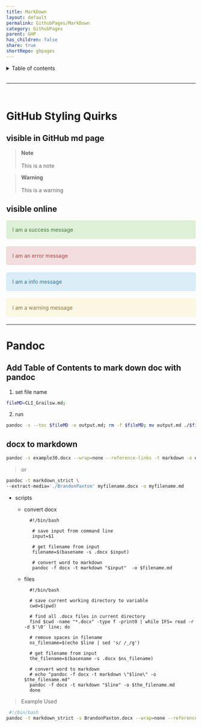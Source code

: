 ```yaml
---  
title: MarkDown    
layout: default    
permalink: GithubPages/MarkDown    
category: GithubPages    
parent: GHP    
has_children: false    
share: true      
shortRepo: ghpages        
---  
```

    
      
<details markdown="block">      
<summary>      
Table of contents      
</summary>      
{: .text-delta }      
1. TOC      
{:toc}      
</details>      
      
<br/>      
      
***      
      
<br/>      
    
# GitHub Styling Quirks    
    
## visible in GitHub md page    
    
> **Note**<br>    
> This is a note    
    
> **Warning**<br>    
> This is a warning    
    
## visible online    
    
<div style="padding: 15px; border: 1px solid transparent; border-color: transparent; margin-bottom: 20px; border-radius: 4px; color: #3c763d; background-color: #dff0d8; border-color: #d6e9c6;">    
I am a success message    
</div>    
    
<div style="padding: 15px; border: 1px solid transparent; border-color: transparent; margin-bottom: 20px; border-radius: 4px; color: #a94442; background-color: #f2dede; border-color: #ebccd1;">    
I am an error message    
</div>    
    
<div style="padding: 15px; border: 1px solid transparent; border-color: transparent; margin-bottom: 20px; border-radius: 4px; color: #31708f; background-color: #d9edf7; border-color: #bce8f1;">    
I am a info message    
</div>    
    
<div style="padding: 15px; border: 1px solid transparent; border-color: transparent; margin-bottom: 20px; border-radius: 4px; color: #8a6d3b;; background-color: #fcf8e3; border-color: #faebcc;">    
I am a warning message    
</div>    
    
---    
    
# Pandoc    
    
## Add Table of Contents to mark down doc with pandoc    
    
1) set file name    
    
```bash      
fileMD=CLI_Grailsw.md;      
```      
    
2) run    
    
```bash      
pandoc -s --toc $fileMD -o output.md; rm -f $fileMD; mv output.md ./$fileMD;      
```      
    
## docx to markdown    
    
```bash      
pandoc -s example30.docx --wrap=none --reference-links -t markdown -o example35.md      
```      
    
> or    
    
  ```bash      
  pandoc -t markdown_strict \      
  --extract-media='./BrandonPaxton' myfilename.docx -o myfilename.md      
  ```      
    
- scripts    
    - convert docx    
      ```      
        #!/bin/bash      
        
         # save input from command line      
         input=$1      
        
         # get filename from input      
         filename=$(basename -s .docx $input)      
        
         # convert word to markdown      
         pandoc -f docx -t markdown "$input"  -o $filename.md      
       ```      
    
    - files    
      ```      
        #!/bin/bash      
       
        # save current working directory to variable      
        cwd=$(pwd)      
       
        # find all .docx files in current directory      
        find $cwd -name "*.docx" -type f -print0 | while IFS= read -r -d $'\0' line; do      
       
        # remove spaces in filename      
        ns_filename=$(echo $line | sed 's/ /_/g')      
       
        # get filename from input      
        the_filename=$(basename -s .docx $ns_filename)      
       
        # convert word to markdown      
        # echo "pandoc -f docx -t markdown \"$line\" -o $the_filename.md"      
        pandoc -f docx -t markdown "$line" -o $the_filename.md      
        done      
      ```    
    
> Example Used    
    
```bash    
 #!/bin/bash    
pandoc -t markdown_strict -s BrandonPaxton.docx --wrap=none --reference-links -t markdown -o BPResume.md;    
```    
